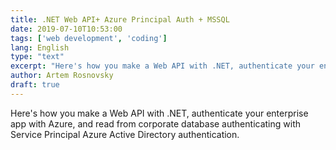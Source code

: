 ```yaml
---
title: .NET Web API+ Azure Principal Auth + MSSQL
date: 2019-07-10T10:53:00
tags: ['web development', 'coding']
lang: English
type: "text"
excerpt: "Here's how you make a Web API with .NET, authenticate your enterprise app with Azure, and read from corporate database authenticating with Service Principal Azure Active Directory authentication."
author: Artem Rosnovsky
draft: true
---
```


Here's how you make a Web API with .NET, authenticate your enterprise app with Azure, and read from corporate database authenticating with Service Principal Azure Active Directory authentication.